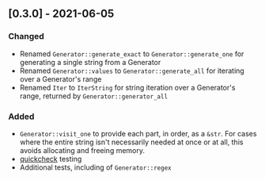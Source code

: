 ## [0.3.0] - 2021-06-05
### Changed
- Renamed `Generator::generate_exact` to `Generator::generate_one` for generating a single string from a Generator
- Renamed `Generator::values` to `Generator::generate_all` for iterating over a Generator's range
- Renamed `Iter` to `IterString` for string iteration over a Generator's range, returned by `Generator::generator_all`

### Added
- `Generator::visit_one` to provide each part, in order, as a `&str`. For cases where the entire string isn't necessarily needed at once or at all, this avoids allocating and freeing memory.
- [quickcheck](https://github.com/BurntSushi/quickcheck) testing
- Additional tests, including of `Generator::regex`